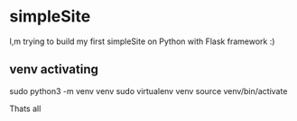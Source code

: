 # simpleSite
I,m trying to build my first simpleSite on Python with Flask framework :)

## venv activating

sudo python3 -m venv venv
sudo virtualenv venv
source venv/bin/activate

Thats all
